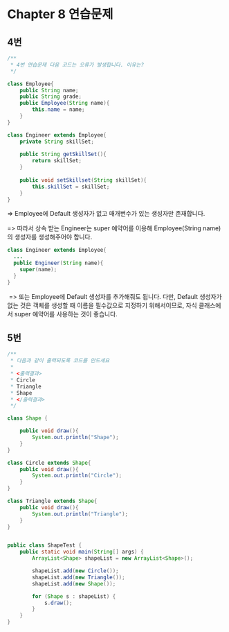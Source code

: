 # Chapter 8 연습문제

## 4번

```java
/**
 * 4번 연습문제 다음 코드는 오류가 발생합니다. 이유는?
 */

class Employee{
    public String name;
    public String grade;
    public Employee(String name){
        this.name = name;
    }
}

class Engineer extends Employee{
    private String skillSet;
 
  	public String getSkillSet(){
        return skillSet;
    }
  
    public void setSkillset(String skillSet){
        this.skillSet = skillSet;
    }
}
```

=> Employee에 Default 생성자가 없고 매개변수가 있는 생성자만 존재합니다.

=> 따라서 상속 받는 Engineer는 super 예약어를 이용해 Employee(String name)의 생성자를 생성해주어야 합니다.

```java
class Engineer extends Employee{
  ...
  public Engineer(String name){
    super(name);
  }
}
```

​	=> 또는 Employee에 Default 생성자를 추가해줘도 됩니다. 다만, Default 생성자가 없는 것은 객체를 생성할 때 이름을 필수값으로 지정하기 위해서이므로, 자식 클래스에서 super 예약어를 사용하는 것이 좋습니다.

## 5번

```java
/**
 * 다음과 같이 출력되도록 코드를 만드세요
 *
 * <출력결과>
 * Circle
 * Triangle
 * Shape
 * </출력결과>
 */

class Shape {

    public void draw(){
        System.out.println("Shape");
    }
}

class Circle extends Shape{
    public void draw(){
        System.out.println("Circle");
    }
}

class Triangle extends Shape{
    public void draw(){
        System.out.println("Triangle");
    }
}


public class ShapeTest {
    public static void main(String[] args) {
        ArrayList<Shape> shapeList = new ArrayList<Shape>();

        shapeList.add(new Circle());
        shapeList.add(new Triangle());
        shapeList.add(new Shape());

        for (Shape s : shapeList) {
            s.draw();
        }
    }
}
```

